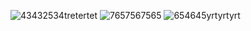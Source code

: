![43432534tretertet](https://github.com/GamberBonny/GamberBonny1/assets/151935033/62b83114-22ed-410e-8a68-5e6c485ff8cb)
![7657567565](https://github.com/GamberBonny/GamberBonny1/assets/151935033/e8bff68b-a5b7-4311-830d-e1c7bc88d953)
![654645yrtyrtyrt](https://github.com/GamberBonny/GamberBonny1/assets/151935033/3a0d80cf-8b1a-41a3-b3a8-23d59ede4a00)
